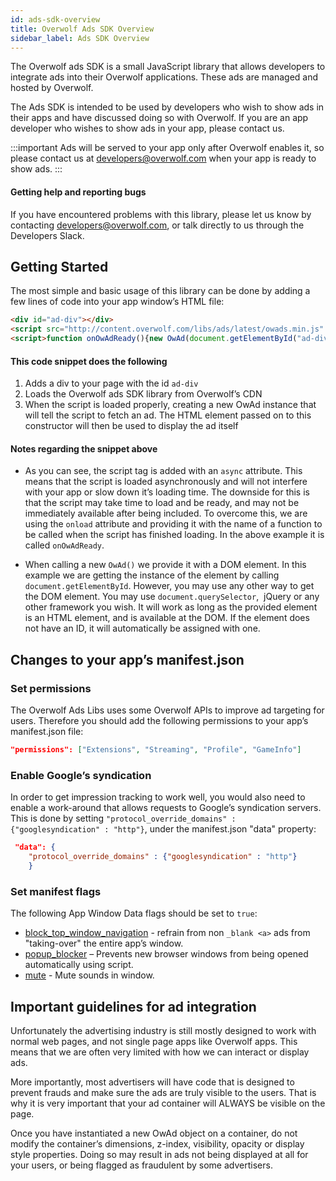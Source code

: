 ```yaml
---
id: ads-sdk-overview
title: Overwolf Ads SDK Overview
sidebar_label: Ads SDK Overview
---
```


The Overwolf ads SDK is a small JavaScript library that allows developers to integrate ads into their Overwolf applications. These ads are managed and hosted by Overwolf.

The Ads SDK is intended to be used by developers who wish to show ads in their apps and have discussed doing so with Overwolf. If you are an app developer who wishes to show ads in your app, please contact us.

:::important
Ads will be served to your app only after Overwolf enables it, so please contact us at developers@overwolf.com when your app is ready to show ads.
:::

#### Getting help and reporting bugs

If you have encountered problems with this library, please let us know by contacting developers@overwolf.com, or talk directly to us through the Developers Slack.

## Getting Started

The most simple and basic usage of this library can be done by adding a few lines of code into your app window’s HTML file:

```html
<div id="ad-div"></div>
<script src="http://content.overwolf.com/libs/ads/latest/owads.min.js" async onload="onOwAdReady()"></script>
<script>function onOwAdReady(){new OwAd(document.getElementById("ad-div"))}</script>
```

#### This code snippet does the following

1. Adds a div to your page with the id `ad-div`
2. Loads the Overwolf ads SDK library from Overwolf’s CDN
3. When the script is loaded properly, creating a new OwAd instance that will tell the script to fetch an ad. The HTML element passed on to this constructor will then be used to display the ad itself

#### Notes regarding the snippet above

* As you can see, the script tag is added with an `async` attribute. This means that the script is loaded asynchronously and will not interfere with your app or slow down it’s loading time. The downside for this is that the script may take time to load and be ready, and may not be immediately available after being included. To overcome this, we are using the `onload` attribute and providing it with the name of a function to be called when the script has finished loading. In the above example it is called `onOwAdReady`.

*   When calling a new `OwAd()` we provide it with a DOM element. In this example we are getting the instance of the element by calling `document.getElementById`. However, you may use any other way to get the DOM element. You may use `document.querySelector`,  jQuery or any other framework you wish. It will work as long as the provided element is an HTML element, and is available at the DOM. If the element does not have an ID, it will automatically be assigned with one.

## Changes to your app’s manifest.json

### Set permissions

The Overwolf Ads Libs uses some Overwolf APIs to improve ad targeting for users. Therefore you should add the following permissions to your app’s manifest.json file:

```json
"permissions": ["Extensions", "Streaming", "Profile", "GameInfo"]
 ```
### Enable Google’s syndication

In order to get impression tracking to work well, you would also need to enable a work-around that allows requests to Google’s syndication servers. This is done by setting `"protocol_override_domains" : {"googlesyndication" : "http"}`, under the manifest.json "data" property:
 
```json
 "data": {    
    "protocol_override_domains" : {"googlesyndication" : "http"}
    }
 ```

### Set manifest flags

The following App Window Data flags should be set to `true`:

* [block_top_window_navigation](../api/manifest-json#windows-block_top_window_navigation) -  refrain from non `_blank <a>` ads from "taking-over" the entire app’s window.
* [popup_blocker](../api/manifest-json#popup_blocker) – Prevents new browser windows from being opened automatically using script.
* [mute](../api/manifest-json#windows-mute) - Mute sounds in window.

## Important guidelines for ad integration

Unfortunately the advertising industry is still mostly designed to work with normal web pages, and not single page apps like Overwolf apps. This means that we are often very limited with how we can interact or display ads. 

More importantly, most advertisers will have code that is designed to prevent frauds and make sure the ads are truly visible to the users. That is why it is very important that your ad container will ALWAYS be visible on the page. 

Once you have instantiated a new OwAd object on a container, do not modify the container’s dimensions, z-index, visibility, opacity or display style properties. Doing so may result in ads not being displayed at all for your users, or being flagged as fraudulent by some advertisers.

